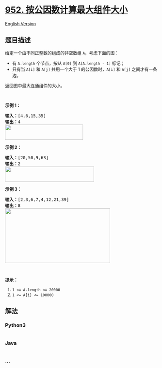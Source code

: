 # [952. 按公因数计算最大组件大小](https://leetcode-cn.com/problems/largest-component-size-by-common-factor)

[English Version](/solution/0900-0999/0952.Largest%20Component%20Size%20by%20Common%20Factor/README_EN.md)

## 题目描述

<!-- 这里写题目描述 -->

<p>给定一个由不同正整数的组成的非空数组 <code>A</code>，考虑下面的图：</p>

<ul>
	<li>有 <code>A.length</code> 个节点，按从 <code>A[0]</code> 到 <code>A[A.length - 1]</code> 标记；</li>
	<li>只有当 <code>A[i]</code> 和 <code>A[j]</code> 共用一个大于 1 的公因数时，<code>A[i]</code> 和 <code>A[j]</code> 之间才有一条边。</li>
</ul>

<p>返回图中最大连通组件的大小。</p>

<p> </p>

<ol>
</ol>

<p><strong>示例 1：</strong></p>

<pre>
<strong>输入：</strong>[4,6,15,35]
<strong>输出：</strong>4
<img alt="" src="https://cdn.jsdelivr.net/gh/doocs/leetcode@main/solution/0900-0999/0952.Largest%20Component%20Size%20by%20Common%20Factor/images/ex1.png" style="height: 50px; width: 257px;" />
</pre>

<p><strong>示例 2：</strong></p>

<pre>
<strong>输入：</strong>[20,50,9,63]
<strong>输出：</strong>2
<img alt="" src="https://cdn.jsdelivr.net/gh/doocs/leetcode@main/solution/0900-0999/0952.Largest%20Component%20Size%20by%20Common%20Factor/images/ex2.png" style="height: 50px; width: 293px;" />
</pre>

<p><strong>示例 3：</strong></p>

<pre>
<strong>输入：</strong>[2,3,6,7,4,12,21,39]
<strong>输出：</strong>8
<img alt="" src="https://cdn.jsdelivr.net/gh/doocs/leetcode@main/solution/0900-0999/0952.Largest%20Component%20Size%20by%20Common%20Factor/images/ex3.png" style="height: 180px; width: 346px;" />
</pre>

<p> </p>

<p><strong>提示：</strong></p>

<ol>
	<li><code>1 <= A.length <= 20000</code></li>
	<li><code>1 <= A[i] <= 100000</code></li>
</ol>

## 解法

<!-- 这里可写通用的实现逻辑 -->

<!-- tabs:start -->

### **Python3**

<!-- 这里可写当前语言的特殊实现逻辑 -->

```python

```

### **Java**

<!-- 这里可写当前语言的特殊实现逻辑 -->

```java

```

### **...**

```

```

<!-- tabs:end -->
